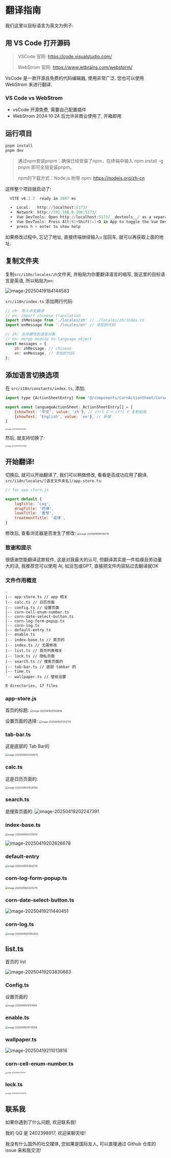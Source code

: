 # 翻译指南

我们这里以目标语言为英文为例子:



## 用 VS Code 打开源码

> VSCode 官网: https://code.visualstudio.com/
>
> WebStrom 官网: https://www.jetbrains.com/webstorm/

VsCode 是一款开源且免费的代码编辑器, 使用非常广泛. 您也可以使用 WebStrom 来进行翻译.

### VS Code vs WebStrom

+ vsCode 开源免费, 需要自己配置插件
+ WebStrom 2024·10·24 后允许非商业使用了, 开箱即用

## 运行项目

```powershell
pnpm install
pnpm dev
```

> 通过npm安装pnpm：确保已经安装了npm，在终端中输入 npm install -g pnpm 即可全局安装pnpm。
>
> npm的下载方式：Node.js 附带 npm: https://nodejs.org/zh-cn

这样整个项目就启动了:

```powershell
  VITE v6.2.2  ready in 2887 ms

  ➜  Local:   http://localhost:5173/
  ➜  Network: http://192.168.0.106:5173/
  ➜  Vue DevTools: Open http://localhost:5173/__devtools__/ as a separate window
  ➜  Vue DevTools: Press Alt(⌥)+Shift(⇧)+D in App to toggle the Vue DevTools
  ➜  press h + enter to show help

```

如果修改过程中, 忘记了地址, 直接终端继续输入`u` 加回车, 就可以再获取上面的地址.

 

## 复制文件夹

复制`src/i18n/locales/zh`文件夹, 并粘贴为你要翻译语言的缩写, 我这里的目标语言是英语, 所以粘贴为`en`:

![image-20250419184144583](./img/%E7%BF%BB%E8%AF%91%E6%8C%87%E5%8D%97/image-20250419184144583.png)

`src/i18n/index.ts` 添加两行代码:

```js
// zh: 导入中文翻译
// en: import chinese translation
import zhMessage from './locales/zh' // ./locales/zh/index.ts
import enMessage from './locales/en' // 添加的代码

// zh: 合并模块到语言对象
// en: merge module to language object
const messages = {
    zh: zhMessage, // chinese
    en: enMessage, // 添加的代码
};

```

## 添加语言切换选项

在 `src/i18n/constants/index.ts`, 添加:

```js
import type {ActionSheetEntry} from "@/components/CornActionSheet/CornActionSheet.type.ts";

export const languageActionSheet: ActionSheetEntry[] = [
    {showText: '中文', value: 'zh'}, // ctrl C + ctrl V 复制粘贴
    {showText: 'English', value: 'en'}, // 新增
]

```

<img src="./img/%E7%BF%BB%E8%AF%91%E6%8C%87%E5%8D%97/image-20250419155242857.png" alt="image-20250419155242857" style="zoom: 33%;" />

然后, 就支持切换了:

<img src="./img/%E7%BF%BB%E8%AF%91%E6%8C%87%E5%8D%97/image-20250419155432992.png" alt="image-20250419155432992" style="zoom:33%;" />

## 开始翻译!

切换后, 就可以开始翻译了, 我们可以稍做修改, 看看是否成功应用了翻译, `src/i18n/locales/[语言文件夹名]/app-store.ts`:

```js
// for app.store.js

export default {
    logTitle: 'Log',
    drugTitle: '药律',
    loveTitle: '善举',
    treatmentTitle: '戒律',
}

```

修改后, 查看浏览器是否发生了修改:
<img src="./img/%E7%BF%BB%E8%AF%91%E6%8C%87%E5%8D%97/image-20250419194136776.png" alt="image-20250419194136776" style="zoom:50%;" />

### 致谢和提示

很感谢您能翻译这款软件, 这是对我最大的认可, 但翻译其实是一件枯燥且劳动量大的活, 我推荐您可以使用 AI, 如豆包或GPT, 直接把文件内容贴过去翻译就OK

### 文件作用概览

```text
.
|-- app-store.ts // app 相关
|-- calc.ts // 日历页面
|-- config.ts // 设置页面
|-- corn-cell-enum-number.ts
|-- corn-date-select-button.ts
|-- corn-log-form-popup.ts
|-- corn-log.ts
|-- default-entry.ts
|-- enable.ts
|-- index-base.ts // 首页的
|-- index.ts // 无需修改
|-- list.ts // 首页列表相关
|-- lock.ts // 隐私页面
|-- search.ts // 搜索页面的
|-- tab-bar.ts // 底部 tabbar 的
|-- time.ts
`-- wallpaper.ts // 壁纸设置

0 directories, 17 files
```

### app-store.js

首页的标题:
<img src="./img/%E7%BF%BB%E8%AF%91%E6%8C%87%E5%8D%97/image-20250419201142648.png" alt="image-20250419201142648" style="zoom:50%;" />

设置页面的选择:
<img src="./img/%E7%BF%BB%E8%AF%91%E6%8C%87%E5%8D%97/image-20250419201252179.png" alt="image-20250419201252179" style="zoom:50%;" />

### tab-bar.ts

这是底部的 Tab Bar的

<img src="./img/%E7%BF%BB%E8%AF%91%E6%8C%87%E5%8D%97/image-20250419202035575.png" alt="image-20250419202035575" style="zoom: 50%;" />



### calc.ts

这是日历页面的:

<img src="./img/%E7%BF%BB%E8%AF%91%E6%8C%87%E5%8D%97/image-20250419201528700.png" alt="image-20250419201528700" style="zoom:50%;" />

### search.ts

是搜索页面的:
![image-20250419202247391](./img/%E7%BF%BB%E8%AF%91%E6%8C%87%E5%8D%97/image-20250419202247391.png)

### index-base.ts

<img src="./img/%E7%BF%BB%E8%AF%91%E6%8C%87%E5%8D%97/image-20250419202725510.png" alt="image-20250419202725510" style="zoom:50%;" />

![image-20250419202626678](./img/%E7%BF%BB%E8%AF%91%E6%8C%87%E5%8D%97/image-20250419202626678.png)

### default-entry

<img src="./img/%E7%BF%BB%E8%AF%91%E6%8C%87%E5%8D%97/image-20250419203042174.png" alt="image-20250419203042174" style="zoom:50%;" />

### corn-log-form-popup.ts

<img src="./img/%E7%BF%BB%E8%AF%91%E6%8C%87%E5%8D%97/image-20250419203232715.png" alt="image-20250419203232715" style="zoom:50%;" /> 

### corn-date-select-button.ts

![image-20250419211440451](./img/%E7%BF%BB%E8%AF%91%E6%8C%87%E5%8D%97/image-20250419211440451.png)

### corn-log.ts

<img src="./img/%E7%BF%BB%E8%AF%91%E6%8C%87%E5%8D%97/image-20250419203452422.png" alt="image-20250419203452422" style="zoom:50%;" />

## list.ts

首页的 list

![image-20250419203830683](./img/%E7%BF%BB%E8%AF%91%E6%8C%87%E5%8D%97/image-20250419203830683.png)

### Config.ts

设置页面的

<img src="./img/%E7%BF%BB%E8%AF%91%E6%8C%87%E5%8D%97/image-20250419210101944.png" alt="image-20250419210101944" style="zoom:50%;" />

### enable.ts

<img src="./img/%E7%BF%BB%E8%AF%91%E6%8C%87%E5%8D%97/image-20250419210714559.png" alt="image-20250419210714559" style="zoom: 50%;" />

### wallpaper.ts

![image-20250419211013816](./img/%E7%BF%BB%E8%AF%91%E6%8C%87%E5%8D%97/image-20250419211013816.png)



###  corn-cell-enum-number.ts

<img src="./img/%E7%BF%BB%E8%AF%91%E6%8C%87%E5%8D%97/image-20250419211705141.png" alt="image-20250419211705141" style="zoom:33%;" />



### lock.ts

<img src="./img/%E7%BF%BB%E8%AF%91%E6%8C%87%E5%8D%97/image-20250419212128778.png" alt="image-20250419212128778" style="zoom:33%;" />

## 联系我

如果你遇到了什么问题, 欢迎联系我!

我的 QQ 是 2402398917, 欢迎来聊天哇!

我没有什么国外的社交媒体, 您如果是国际友人, 可以直接通过 Github 仓库的 issue 来和我交流!
